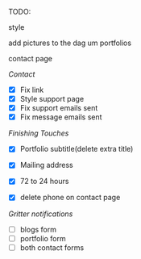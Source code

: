 TODO:

style

add pictures to the dag um portfolios

contact page

*Contact*
- [X] Fix link
- [X] Style support page
- [X] Fix support emails sent
- [X] Fix message emails sent

*Finishing Touches*
- [X] Portfolio subtitle(delete extra title)
- [X] Mailing address
- [X] 72 to 24 hours
- [X] delete phone on contact page


*Gritter notifications*
- [ ] blogs form
- [ ] portfolio form
- [ ] both contact forms